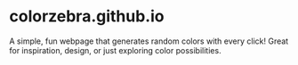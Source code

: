 # colorzebra.github.io

A simple, fun webpage that generates random colors with every click! Great for inspiration, design, or just exploring color possibilities.

